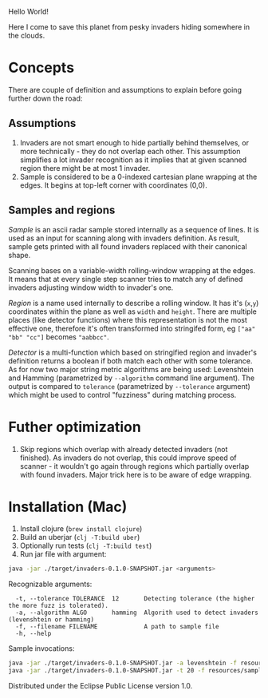 Hello World!

Here I come to save this planet from pesky invaders hiding somewhere in the clouds.

# Concepts
There are couple of definition and assumptions to explain before going further down the road:

## Assumptions
1. Invaders are not smart enough to hide partially behind themselves, or more technically - they do not overlap each other.
This assumption simplifies a lot invader recognition as it implies that at given scanned region there might be at most 1 invader.
2. Sample is considered to be a 0-indexed cartesian plane wrapping at the edges. It begins at top-left corner with coordinates (0,0).

## Samples and regions
_Sample_ is an ascii radar sample stored internally as a sequence of lines. It is used as an input for scanning along with invaders definition. As result, sample gets printed with all found invaders replaced with their canonical shape.

Scanning bases on a variable-width rolling-window wrapping at the edges. It means that at every single step scanner tries to match
any of defined invaders adjusting window width to invader's one.

_Region_ is a name used internally to describe a rolling window. It has it's (`x`,`y`) coordinates within the plane as well as `width` and `height`. There are multiple places (like detector functions) where this representation is not the most effective one, therefore it's often transformed into stringifed form, eg `["aa" "bb" "cc"]` becomes `"aabbcc"`.

_Detector_ is a multi-function which based on stringified region and invader's definition returns a boolean if both match each other
with some tolerance. As for now two major string metric algorithms are being used: Levenshtein and Hamming (parametrized by `--algorithm` command line argument). The output is compared to `tolerance` (parametrized by `--tolerance` argument) which might be used to control "fuzziness" during matching process.

# Futher optimization
1. Skip regions which overlap with already detected invaders (not finished). As invaders do not overlap, this could improve
speed of scanner - it wouldn't go again through regions which partially overlap with found invaders. Major trick here is to
be aware of edge wrapping.

# Installation (Mac)

1. Install clojure (`brew install clojure`)
2. Build an uberjar (`clj -T:build uber`)
3. Optionally run tests (`clj -T:build test`)
4. Run jar file with argument:

``` sh
java -jar ./target/invaders-0.1.0-SNAPSHOT.jar <arguments>
```

Recognizable arguments:
```
  -t, --tolerance TOLERANCE  12       Detecting tolerance (the higher the more fuzz is tolerated).
  -a, --algorithm ALGO       hamming  Algorith used to detect invaders (levenshtein or hamming)
  -f, --filename FILENAME             A path to sample file
  -h, --help
```

Sample invocations:

``` sh
java -jar ./target/invaders-0.1.0-SNAPSHOT.jar -a levenshtein -f resources/samples/pesky.sample
java -jar ./target/invaders-0.1.0-SNAPSHOT.jar -t 20 -f resources/samples/pesky.sample
```

Distributed under the Eclipse Public License version 1.0.
